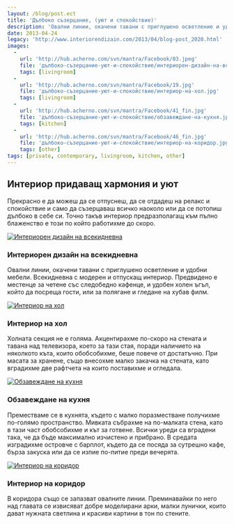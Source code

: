 ```yaml
---
layout: /blog/post.ect
title: 'Дълбоко съзерцание, (уют и спокойствие)'
description: 'Овални линии, окачени тавани с приглушено осветление и удобни мебели. Прекрасно е да можеш да се отпуснеш, да се отдадеш на релакс и спокойствие и само да съзерцаваш всичко наоколо или да се потопиш дълбоко в себе си. Точно такъв интериор предразполагащ към пълно блаженство е този по който работихме до скоро.'
date: 2013-04-24
legacy: 'http://www.interiorendizain.com/2013/04/blog-post_2020.html'
images:
  -
    url: 'http://hub.acherno.com/svn/mantra/Facebook/03.jpeg'
    file: 'дълбоко-съзерцание-уют-и-спокойствие/интериорен-дизайн-на-всекидневна.jpg'
    tags: [livingroom]
  -
    url: 'http://hub.acherno.com/svn/mantra/Facebook/19.jpg'
    file: 'дълбоко-съзерцание-уют-и-спокойствие/интериор-на-хол.jpg'
    tags: [livingroom]
  -
    url: 'http://hub.acherno.com/svn/mantra/Facebook/41_fin.jpg'
    file: 'дълбоко-съзерцание-уют-и-спокойствие/обзавеждане-на-кухня.jpg'
    tags: [kitchen]
  -
    url: 'http://hub.acherno.com/svn/mantra/Facebook/46_fin.jpg'
    file: 'дълбоко-съзерцание-уют-и-спокойствие/интериор-на-коридор.jpg'
    tags: [other]
tags: [private, contemporary, livingroom, kitchen, other]
---
```

## **Интериор** придаващ **хармония** и **уют**
Прекрасно е да можеш да се отпуснеш, да се отдадеш на релакс и спокойствие и само да съзерцаваш всичко наоколо или да се потопиш дълбоко в себе си. Точно такъв интериор предразполагащ към пълно блаженство е този по който работихме до скоро.

[![Интериорен дизайн на всекидневна](дълбоко-съзерцание-уют-и-спокойствие/интериорен-дизайн-на-всекидневна.jpg)](http://acherno.bg/интериорен-дизайн/апартамент/мантра/интериор.html)
### Интериорен дизайн на **всекидневна**

Овални линии, окачени тавани с приглушено осветление и удобни мебели. Всекидневна с модерен и отпускащ интериор. Предвидено е местенце за четене със следобедно кафенце, и удобен холен ъгъл, който да посреща гости, или за полягане и гледане на хубав филм.

[![Интериор на хол](дълбоко-съзерцание-уют-и-спокойствие/интериор-на-хол.jpg)](http://acherno.bg/интериорен-дизайн/апартамент/мантра/интериор.html)
### Интериор на **хол**

Холната секция не е голяма. Акцентирахме по-скоро на стената и тавана над телевизора, което за тази стая, поради наличието на няколкото къта, които обобсобихме, беше повече от достатъчно. При масата за хранене, също внесохме малко закачка на стената, като вградихме две рафтчета на които поставихме и огледала. 

[![Обзавеждане на кухня](дълбоко-съзерцание-уют-и-спокойствие/обзавеждане-на-кухня.jpg)](http://acherno.bg/интериорен-дизайн/апартамент/мантра/интериор.html)
### Обзавеждане на **кухня**

Преместваме се в кухнята, където с малко поразместване получихме по-голямо пространство. Мивката събрахме на по-малката стена, като в тази част обобсобихме и кът за готвене. Всички уреди са вградени така, че да бъде максимално изчистено и прибрано. В средата изградихме островче с барплот, където да се посяда за сутрешно кафе, бърза закуска или да се изпие по-питие преди вечерята.

[![Интериор на коридор](дълбоко-съзерцание-уют-и-спокойствие/интериор-на-коридор.jpg)](http://acherno.bg/интериорен-дизайн/апартамент/мантра/интериор.html)
### Интериор на **коридор**

В коридора също се запазват овалните линии. Преминавайки по него над главата се извисяват добре моделирани арки, малки лунички, които дават нужната светлина и красиви картини в тон по стените.